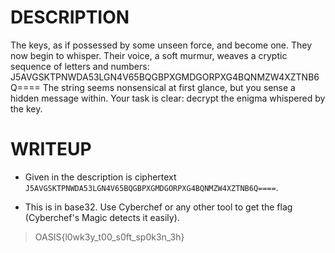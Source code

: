 # DESCRIPTION
The keys, as if possessed by some unseen force, and become one. They now begin to whisper. Their voice, a soft murmur, weaves a cryptic sequence of letters and numbers: 
J5AVGSKTPNWDA53LGN4V65BQGBPXGMDGORPXG4BQNMZW4XZTNB6Q==== 
The string seems nonsensical at first glance, but you sense a hidden message within. Your task is clear: decrypt the enigma whispered by the key.

# WRITEUP

- Given in the description is ciphertext `J5AVGSKTPNWDA53LGN4V65BQGBPXGMDGORPXG4BQNMZW4XZTNB6Q====`.
  
- This is in base32. Use Cyberchef or any other tool to get the flag (Cyberchef's Magic detects it easily).

>OASIS{l0wk3y_t00_s0ft_sp0k3n_3h}
